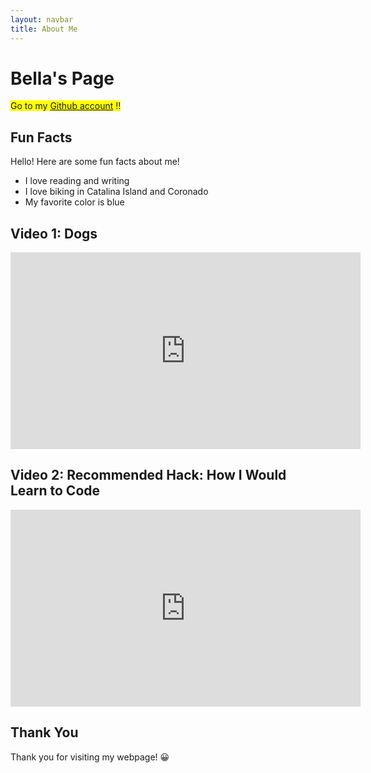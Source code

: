```yaml
---
layout: navbar
title: About Me
---
```



# Bella's Page



<span style="background-color: #FFFF00">Go to my [Github account](https://github.com/iKAN2025) !!
</span>

## Fun Facts
Hello! Here are some fun facts about me!


- I love reading and writing
- I love biking in Catalina Island and Coronado
- My favorite color is blue


## Video 1: Dogs


<iframe width="560" height="315" src="https://www.youtube.com/embed/F48_PVjQp4M" title="YouTube video player" frameborder="0" allow="accelerometer; autoplay; clipboard-write; encrypted-media; gyroscope; picture-in-picture; web-share" allowfullscreen></iframe>


## Video 2: Recommended Hack: How I Would Learn to Code
<iframe width="560" height="315" src="https://www.youtube.com/embed/k9WqpQp8VSU" title="YouTube video player" frameborder="0" allow="accelerometer; autoplay; clipboard-write; encrypted-media; gyroscope; picture-in-picture; web-share" allowfullscreen></iframe>



## Thank You


Thank you for visiting my webpage! 😀

